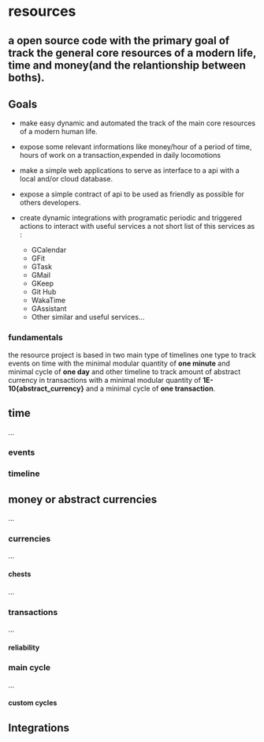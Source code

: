 # resources

## a open source code with the primary goal of track the general core resources of a modern life, time and money(and the relantionship between boths).

## Goals

- make easy dynamic and automated the track of the main core resources of a modern human life.
- expose some relevant informations like money/hour of a period of time, hours of work on a transaction,expended in daily locomotions
- make a simple web applications to serve as interface to a api with a local and/or cloud database.
- expose a simple contract of api to be used as friendly as possible for others developers.
- create dynamic integrations with programatic periodic and triggered actions to interact with useful services a not short list of this services as : 

  - GCalendar
  - GFit
  - GTask
  - GMail
  - GKeep
  - Git Hub
  - WakaTime
  - GAssistant
  - Other similar and useful services... 

### fundamentals

the resource project is based in two main type of timelines one type to track events on time with the minimal modular quantity of **one minute** and minimal cycle of **one day** and other timeline to track amount of abstract currency in transactions with a minimal modular quantity of **1E-10{abstract_currency}** and a minimal cycle of **one transaction**.



## time
...
### events
### timeline

## money or abstract currencies 
...

### currencies
...
#### chests
...


### transactions
...
#### reliability

### main cycle
...
#### custom cycles

## Integrations
